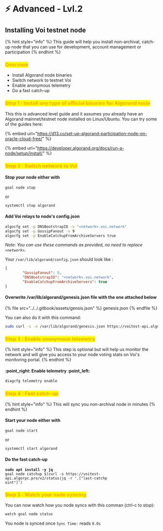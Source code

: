 # ⚡ Advanced - Lvl.2

## Installing Voi testnet node

{% hint style="info" %}
This guide will help you install non-archival, catch-up node that you can use for development, account management or participation
{% endhint %}

### <mark style="color:orange;">Overview</mark>

* Install Algorand node binaries
* Switch network to testnet Voi
* Enable anonymous telemetry
* Do a fast catch-up

### <mark style="color:orange;">Step 1 : Install any type of official binaries for Algorand node</mark>

This this is advanced level guide and it assumes you already have an Algorand mainnet/testnet node installed on Linux/Ubuntu. You can try some of the guides here:

{% embed url="https://d13.co/set-up-algorand-participation-node-on-oracle-cloud-free/" %}

{% embed url="https://developer.algorand.org/docs/run-a-node/setup/install/" %}

### <mark style="color:orange;">Step 2 : Switch network to Voi</mark>

#### Stop your node either with

```
goal node stop
```

or

```bash
systemctl stop algorand
```

#### Add Voi relays to node's config.json

```bash
algocfg set -p DNSBootstrapID -v "<network>.voi.network"
algocfg set -p GossipFanout -v 9
algocfg set -p EnableCatchupFromArchiveServers true
```

_Note: You can use these commands as provided, no need to replace `<network>`._

Your `/var/lib/algorand/config.json` should look like :

```json
{
        "GossipFanout": 9,
        "DNSBootstrapID": "<network>.voi.network",
        "EnableCatchupFromArchiveServers": true
}
```

#### Overwrite /var/lib/algorand/genesis.json file with the one attached below

{% file src="../../.gitbook/assets/gensis.json" %}
genesis.json
{% endfile %}

You can also do it with this command:

```bash
sudo curl -s -o /var/lib/algorand/genesis.json https://voitest-api.algorpc.pro/genesis
```

### <mark style="color:orange;">Step 3 : Enable anonymous telemetry</mark>

{% hint style="info" %}
This step is optional but will help us monitor the network and will give you access to your node voting stats on Voi's monitoring portal.
{% endhint %}

#### :point\_right: Enable telemetry :point\_left:

```bash
diagcfg telemetry enable
```

### <mark style="color:orange;">Step 4 : Fast catch-up</mark>

{% hint style="info" %}
This will sync you non-archival node in minutes
{% endhint %}

#### Start your node either with

```
goal node start
```

or

```bash
systemctl start algorand
```

#### Do the fast catch-up

<pre class="language-bash"><code class="lang-bash"><strong>sudo apt install -y jq 
</strong>goal node catchup $(curl -s https://voitest-api.algorpc.pro/v2/status|jq -r '.["last-catchp
oint"]')
</code></pre>

### <mark style="color:orange;">Step 5 : Watch your node syncing</mark>

You can now watch how you node syncs with this comman (ctrl-c to stop):

```bash
watch goal node status
```

You node is synced once `Sync Time:` reads `0.0s`
